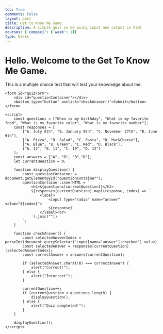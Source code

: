 ```yaml
---
toc: True
comments: False
layout: post
title: Get to Know Me Game
description: A simple quiz on me using input and output in html
courses: {'compsci': {'week': 1}}
type: hacks
---
```


<html>
<head>
    <title>Get To Know Me Game</title>
</head>
<body>
    <h1>Hello. Welcome to the Get To Know Me Game.</h1>
    <p>This is a multiple choice test that will test your knowledge about me.</p>

    <form id="quizForm">
        <div id="questionContainer"></div>
        <button type="button" onclick="checkAnswer()">Submit</button>
    </form>

    <script>
        const questions = ["When is my birthday", "What is my favorite food", "What is my favorite color", "What is my favorite number"];
        const responses = [
            ["A. July 8th", "B. January 9th", "C. November 27th", "D. June 9th"],
            ["A. Pizza", "B. Salad", "C. Pasta", "D. Mac&Cheese"],
            ["A. Blue", "B. Green", "C. Red", "D. Black"],
            ["A. 12", "B. 11", "C. 19", "D. 13"]
        ];
        const answers = ["A", "D", "B","D"];
        let currentQuestion = 0;

        function displayQuestion() {
            const questionContainer = document.getElementById("questionContainer");
            questionContainer.innerHTML = `
                <h2>${questions[currentQuestion]}</h2>
                ${responses[currentQuestion].map((response, index) => `
                    <label>
                        <input type="radio" name="answer" value="${index}">
                        ${response}
                    </label><br>
                `).join("")}
            `;
        }

        function checkAnswer() {
            const selectedAnswerIndex = parseInt(document.querySelector('input[name="answer"]:checked').value);
            const selectedAnswer = responses[currentQuestion][selectedAnswerIndex];
            const correctAnswer = answers[currentQuestion];

            if (selectedAnswer.charAt(0) === correctAnswer) {
                alert("Correct!");
            } else {
                alert("Incorrect");
            }

            currentQuestion++;
            if (currentQuestion < questions.length) {
                displayQuestion();
            } else {
                alert("Quiz completed!");
            }
        }

        displayQuestion();
    </script>
</body>
</html>
